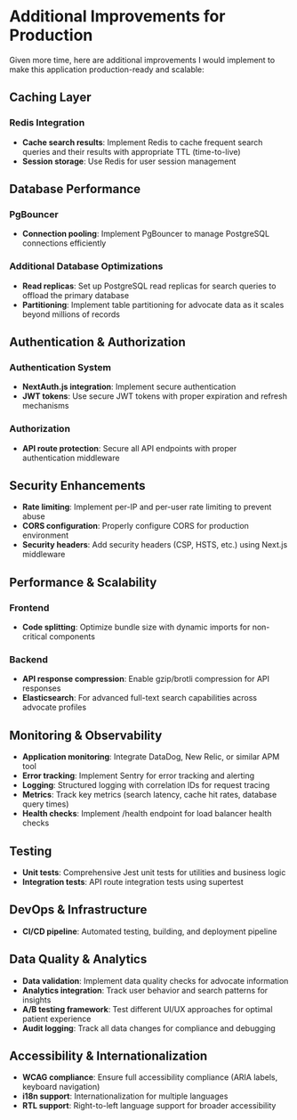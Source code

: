 # Additional Improvements for Production

Given more time, here are additional improvements I would implement to make this application production-ready and scalable:

## Caching Layer

### Redis Integration
- **Cache search results**: Implement Redis to cache frequent search queries and their results with appropriate TTL (time-to-live)
- **Session storage**: Use Redis for user session management

## Database Performance

### PgBouncer
- **Connection pooling**: Implement PgBouncer to manage PostgreSQL connections efficiently

### Additional Database Optimizations
- **Read replicas**: Set up PostgreSQL read replicas for search queries to offload the primary database
- **Partitioning**: Implement table partitioning for advocate data as it scales beyond millions of records

## Authentication & Authorization

### Authentication System
- **NextAuth.js integration**: Implement secure authentication
- **JWT tokens**: Use secure JWT tokens with proper expiration and refresh mechanisms

### Authorization
- **API route protection**: Secure all API endpoints with proper authentication middleware

## Security Enhancements

- **Rate limiting**: Implement per-IP and per-user rate limiting to prevent abuse
- **CORS configuration**: Properly configure CORS for production environment
- **Security headers**: Add security headers (CSP, HSTS, etc.) using Next.js middleware

## Performance & Scalability

### Frontend
- **Code splitting**: Optimize bundle size with dynamic imports for non-critical components

### Backend
- **API response compression**: Enable gzip/brotli compression for API responses
- **Elasticsearch**: For advanced full-text search capabilities across advocate profiles

## Monitoring & Observability

- **Application monitoring**: Integrate DataDog, New Relic, or similar APM tool
- **Error tracking**: Implement Sentry for error tracking and alerting
- **Logging**: Structured logging with correlation IDs for request tracing
- **Metrics**: Track key metrics (search latency, cache hit rates, database query times)
- **Health checks**: Implement /health endpoint for load balancer health checks

## Testing

- **Unit tests**: Comprehensive Jest unit tests for utilities and business logic
- **Integration tests**: API route integration tests using supertest

## DevOps & Infrastructure

- **CI/CD pipeline**: Automated testing, building, and deployment pipeline

## Data Quality & Analytics

- **Data validation**: Implement data quality checks for advocate information
- **Analytics integration**: Track user behavior and search patterns for insights
- **A/B testing framework**: Test different UI/UX approaches for optimal patient experience
- **Audit logging**: Track all data changes for compliance and debugging

## Accessibility & Internationalization

- **WCAG compliance**: Ensure full accessibility compliance (ARIA labels, keyboard navigation)
- **i18n support**: Internationalization for multiple languages
- **RTL support**: Right-to-left language support for broader accessibility
